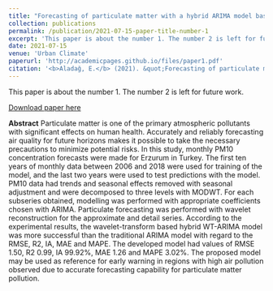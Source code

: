 ```yaml
---
title: "Forecasting of particulate matter with a hybrid ARIMA model based on wavelet transformation and seasonal adjustment"
collection: publications
permalink: /publication/2021-07-15-paper-title-number-1
excerpt: 'This paper is about the number 1. The number 2 is left for future work.'
date: 2021-07-15
venue: 'Urban Climate'
paperurl: 'http://academicpages.github.io/files/paper1.pdf'
citation: '<b>Aladağ, E.</b> (2021). &quot;Forecasting of particulate matter with a hybrid ARIMA model based on wavelet transformation and seasonal adjustment.&quot; <i>Urban Climate</i>, 39, 100930.'
---
```

This paper is about the number 1. The number 2 is left for future work.

[Download paper here](http://academicpages.github.io/files/paper1.pdf)

<b>Abstract</b>
Particulate matter is one of the primary atmospheric pollutants with significant effects on human health. Accurately and reliably forecasting air quality for future horizons makes it possible to take the necessary precautions to minimize potential risks. In this study, monthly PM10 concentration forecasts were made for Erzurum in Turkey. The first ten years of monthly data between 2006 and 2018 were used for training of the model, and the last two years were used to test predictions with the model. PM10 data had trends and seasonal effects removed with seasonal adjustment and were decomposed to three levels with MODWT. For each subseries obtained, modelling was performed with appropriate coefficients chosen with ARIMA. Particulate forecasting was performed with wavelet reconstruction for the approximate and detail series. According to the experimental results, the wavelet-transform based hybrid WT-ARIMA model was more successful than the traditional ARIMA model with regard to the RMSE, R2, IA, MAE and MAPE. The developed model had values of RMSE 1.50, R2 0.99, IA 99.92%, MAE 1.26 and MAPE 3.02%. The proposed model may be used as reference for early warning in regions with high air pollution observed due to accurate forecasting capability for particulate matter pollution.

